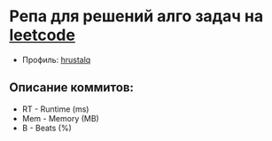 # Репа для решений алго задач на [leetcode](https://leetcode.com)

- Профиль: [hrustalq](https://leetcode.com/hrustalq/)

## Описание коммитов:

- RT - Runtime (ms)
- Mem - Memory (MB)
- B - Beats (%)
